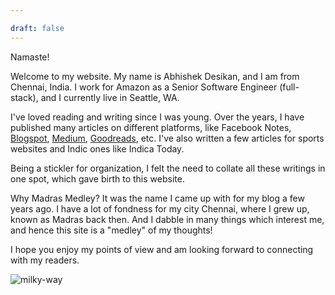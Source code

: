 ```yaml
---

draft: false
---
```


Namaste! 

Welcome to my website. My name is Abhishek Desikan, and I am from Chennai, India. I work for Amazon as a Senior Software Engineer (full-stack), and I currently live in Seattle, WA.  

I've loved reading and writing since I was young. Over the years, I have published many articles on different platforms, like Facebook Notes, [Blogspot](https://madrasmedley.blogspot.com/), [Medium](https://abhidesi.medium.com/9-to-5-brand-building-and-immortality-f79df9bf91ae), [Goodreads](https://www.goodreads.com/review/list/33284960-abhishek?ref=nav_mybooks&shelf=read), etc. I've also written a few articles for sports websites and Indic ones like Indica Today. 

Being a stickler for organization, I felt the need to collate all these writings in one spot, which gave birth to this website.

Why Madras Medley? It was the name I came up with for my blog a few years ago. I have a lot of fondness for my city Chennai, where I grew up, known as Madras back then. And I dabble in many things which interest me, and hence this site is a "medley" of my thoughts!

I hope you enjoy my points of view and am looking forward to connecting with my readers. 


![milky-way](/milky-way.jpg "Crater Lake, August 2020")